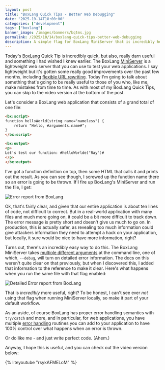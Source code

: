 ```yaml
---
layout: post
title: "BoxLang Quick Tips - Better Web Debugging"
date: "2025-10-14T18:00:00"
categories: ["development"]
tags: ["boxlang"]
banner_image: /images/banners/bqtms.jpg
permalink: /2025/10/14/boxlang-quick-tips-better-web-debugging
description: A simple flag for BoxLang MiniServer that is incredibly helpful
---
```


Today's [BoxLang](https://boxlang.io) Quick Tip is incredibly quick, but also, really darn useful and something I had wished I knew earlier. The BoxLang [MiniServer](https://boxlang.ortusbooks.com/getting-started/running-boxlang/miniserver) is a lightweight web server that you can use to test your web applications. I say lightweight but it's gotten some really good improvements over the past few months, including [flexible URL rewriting](https://www.raymondcamden.com/2025/08/11/url-rewriting-with-boxlang-miniserver). Today I'm going to talk about something that's going to be really useful to those of you who, like me, make mistakes from time to time. As with most of my BoxLang Quick Tips, you can skip to the video version at the bottom of the post.

Let's consider a BoxLang web application that consists of a grand total of one file:

```html
<bx:script>
function helloWorld(string name="nameless") {
	return "Hello, #arguments.name#";
}
</bx:script>

<bx:output>
<p>
Let's test our function: #helloWorlde("Ray")#
</p>
</bx:output>
```

I've got a function definition on top, then some HTML that calls it and prints out the result. As you can see though, I screwed up the function name there so an error is going to be thrown. If I fire up BoxLang's MiniServer and run the file, I get:

<p>
<img src="https://static.raymondcamden.com/images/2025/10/debug1.jpg" alt="Error report from BoxLang" class="imgborder imgcenter" loading="lazy">
</p>

Ok, that's fairly clear, and given that our entire application is about ten lines of code, not difficult to correct. But in a real-world application with many files and much more going on, it could be a bit more difficult to track down. The error message is pretty short and doesn't give us much to go on. In production, this is actually safer, as revealing too much information could give attackers information they need to attempt a hack on your application, but locally, it sure would be nice to have more information, right?

Turns out, there's an incredibly easy way to do this. The BoxLang MiniServer takes [multiple different arguments](https://boxlang.ortusbooks.com/getting-started/running-boxlang/miniserver#web-server-args-13) at the command line, one of which, `--debug`, will turn on detailed error information. The docs on this weren't quite clear on that previously, but when I discovered this, I added that information to the reference to make it clear. Here's what happens when you run the same file with that flag enabled:

<p>
<img src="https://static.raymondcamden.com/images/2025/10/debug2.jpg" alt="Detailed Error report from BoxLang" class="imgborder imgcenter" loading="lazy">
</p>

That is *incredibly* more useful, right? To be honest, I can't see ever *not* using that flag when running MiniServer locally, so make it part of your default workflow.

As an aside, of course BoxLang has proper error handling semantics with `try/catch` and more, and in particular, for web applications, you have multiple [error handling](https://boxlang.ortusbooks.com/boxlang-framework/applicationbx#error-handling) routines you can add to your application to have 100% control over what happens when an error is thrown. 

Or do like me - and just write perfect code. (Ahem.)

Anyway, I hope this is useful, and you can check out the video version below:

{% liteyoutube "rsykAFMELoM" %}